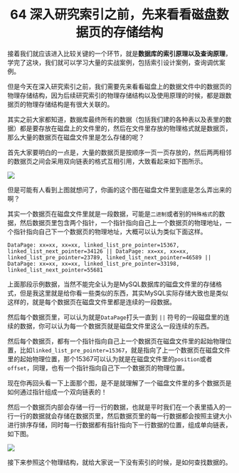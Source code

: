 <h1 align="center">64 深入研究索引之前，先来看看磁盘数据页的存储结构</h1>



接着我们就应该进入比较关键的一个环节，就是**数据库的索引原理以及查询原理**，学完了这块，我们就可以学习大量的实战案例，包括索引设计案例，查询调优案例。

但是今天在深入研究索引之前，我们需要先来看看磁盘上的数据文件中的数据页的物理存储结构，因为后续研究索引的物理存储结构以及使用原理的时候，都是跟数据页的物理存储结构是有很大关联的。

其实之前大家都知道，数据库最终所有的数据（包括我们建的各种表以及表里的数据）都是要存放在磁盘上的文件里的，然后在文件里存放的物理格式就是数据页，那么大量的数据页在磁盘文件里是怎么存储的呢？

首先大家要明白的一点是，大量的数据页是按顺序一页一页存放的，然后两两相邻的数据页之间会采用双向链表的格式互相引用，大致看起来如下图所示。

<img src="https://studyimages.oss-cn-beijing.aliyuncs.com/img/mysql/64-108/image-20220227134029532-16459406832001.png" />

但是可能有人看到上图就想问了，你画的这个图在磁盘文件里到底是怎么弄出来的啊？

其实一个数据页在磁盘文件里就是一段数据，可能是`二进制`或者别的`特殊格式`的数据，然后数据页里包含两个指针，一个指针指向自己上一个数据页的物理地址，一个指针指向自己下一个数据页的物理地址，大概可以认为类似下面这样。

```
DataPage: xx=xx, xx=xx, linked_list_pre_pointer=15367, linked_list_next_pointer=34126 || DataPage: xx=xx, xx=xx, linked_list_pre_pointer=23789, linked_list_next_pointer=46589 || DataPage: xx=xx, xx=xx, linked_list_pre_pointer=33198, linked_list_next_pointer=55681
```

上面那段示例数据，当然不能完全认为是MySQL数据库的磁盘文件里的存储格式，但是我这里就是给你看一些类似的东西，其实MySQL实际存储大致也是类似这样的，就是每个数据页在磁盘文件里都是连续的一段数据。

然后每个数据页里，可以认为就是`DataPage`打头一直到 `||` 符号的一段磁盘里的连续的数据，你可以认为每一个数据页就是磁盘文件里这么一段连续的东西。

然后每个数据页，都有一个指针指向自己上一个数据页在磁盘文件里的起始物理位置，比如`linked_list_pre_pointer=15367`，就是指向了上一个数据页在磁盘文件里的起始物理位置，那个15367可以认为就是在磁盘文件里的`position`或者`offset`，同理，也有一个指针指向自己下一个数据页的物理位置。

现在你再回头看一下上面那个图，是不是就理解了一个磁盘文件里的多个数据页是如何通过指针组成一个双向链表的！

然后一个数据页内部会存储一行一行的数据，也就是平时我们在一个表里插入的一行一行的数据就会存储在数据页里，然后数据页里的每一行数据都会按照主键大小进行排序存储，同时每一行数据都有指针指向下一行数据的位置，组成单向链表，如下图。

<img src="https://studyimages.oss-cn-beijing.aliyuncs.com/img/mysql/64-108/image-20220227134210868.png" />

接下来参照这个物理结构，就给大家说一下没有索引的时候，是如何查找数据的。

